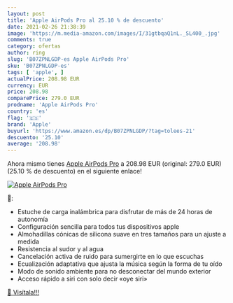 ```yaml
---
layout: post
title: 'Apple AirPods Pro al 25.10 % de descuento'
date: 2021-02-26 21:38:39
image: 'https://m.media-amazon.com/images/I/31gtbqaQ1nL._SL400_.jpg'
comments: true
category: ofertas
author: ring
slug: 'B07ZPNLGDP-es Apple AirPods Pro'
sku: 'B07ZPNLGDP-es'
tags: [ 'apple', ]
actualPrice: 208.98 EUR
currency: EUR
price: 208.98
comparePrice: 279.0 EUR
prodname: 'Apple AirPods Pro'
country: 'es'
flag: '🇪🇸'
brand: 'Apple'
buyurl: 'https://www.amazon.es/dp/B07ZPNLGDP/?tag=tolees-21'
descuento: '25.10'
average: '208.98'
---
```


Ahora mismo tienes [Apple AirPods Pro](https://www.amazon.es/dp/B07ZPNLGDP/?tag=tolees-21) a 208.98 EUR (original: 279.0 EUR) (25.10 %  de descuento) en el siguiente enlace!

[![Apple AirPods Pro](https://m.media-amazon.com/images/I/31gtbqaQ1nL._SL400_.jpg)](https://www.amazon.es/dp/B07ZPNLGDP/?tag=tolees-21)

🔎:

- Estuche de carga inalámbrica para disfrutar de más de 24 horas de autonomía
- Configuración sencilla para todos tus dispositivos apple
- Almohadillas cónicas de silicona suave en tres tamaños para un ajuste a medida
- Resistencia al sudor y al agua
- Cancelación activa de ruido para sumergirte en lo que escuchas
- Ecualización adaptativa que ajusta la música según la forma de tu oído
- Modo de sonido ambiente para no desconectar del mundo exterior
- Acceso rápido a siri con solo decir «oye siri»

[🛒 Visítala!!!](https://www.amazon.es/dp/B07ZPNLGDP/?tag=tolees-21)
